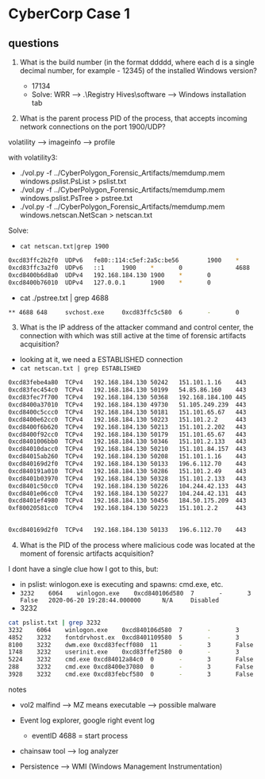 # CyberCorp Case 1

## questions

1. What is the build number (in the format ddddd, where each d is a single decimal number, for example - 12345) of the installed Windows version?
    - 17134
    - Solve: WRR --> .\Registry Hives\software --> Windows installation tab

2. What is the parent process PID of the process, that accepts incoming network connections on the port 1900/UDP?

volatility --> imageinfo --> profile

with volatility3:

- ./vol.py -f ../CyberPolygon_Forensic_Artifacts/memdump.mem windows.pslist.PsList > pslist.txt
- ./vol.py -f ../CyberPolygon_Forensic_Artifacts/memdump.mem windows.pslist.PsTree > pstree.txt
- ./vol.py -f ../CyberPolygon_Forensic_Artifacts/memdump.mem windows.netscan.NetScan > netscan.txt

Solve:

- `cat netscan.txt|grep 1900`

```bash
0xcd83ffc2b2f0  UDPv6   fe80::114:c5ef:2a5c:be56        1900    *       0               4688    svchost.exe     2020-06-20 18:36:22.000000 
0xcd83ffc3a2f0  UDPv6   ::1     1900    *       0               4688    svchost.exe     2020-06-20 18:36:22.000000 
0xcd8400b6d8a0  UDPv4   192.168.184.130 1900    *       0               4688    svchost.exe     2020-06-20 18:36:22.000000 
0xcd8400b76010  UDPv4   127.0.0.1       1900    *       0               4688    svchost.exe     2020-06-20 18:36:22.000000 
```

- cat ./pstree.txt | grep 4688

```bash
** 4688 648     svchost.exe     0xcd83ffc5c580  6       -       0       False   2020-06-20 18:36:22.000000      N/A
```

3. What is the IP address of the attacker command and control center, the connection with which was still active at the time of forensic artifacts acquisition?

- looking at it, we need a ESTABLISHED connection
- `cat netscan.txt | grep ESTABLISHED`

```bash
0xcd83febe4a80  TCPv4   192.168.184.130 50242   151.101.1.16    443     ESTABLISHED     3640    chrome.exe      2020-06-20 19:30:52.000000 
0xcd83fec454c0  TCPv4   192.168.184.130 50199   54.85.86.160    443     ESTABLISHED     3640    chrome.exe      2020-06-20 19:30:40.000000 
0xcd83fec7f700  TCPv4   192.168.184.130 50368   192.168.184.100 445     ESTABLISHED     4       System  2020-06-20 19:35:38.000000 
0xcd8400a37010  TCPv4   192.168.184.130 49730   51.105.249.239  443     ESTABLISHED     2844    svchost.exe     2020-06-20 18:38:41.000000 
0xcd8400c5ccc0  TCPv4   192.168.184.130 50181   151.101.65.67   443     ESTABLISHED     3640    chrome.exe      2020-06-20 19:30:31.000000 
0xcd8400e62cc0  TCPv4   192.168.184.130 50223   151.101.2.2     443     ESTABLISHED     3640    chrome.exe      2020-06-20 19:30:47.000000 
0xcd8400f6b620  TCPv4   192.168.184.130 50213   151.101.2.202   443     ESTABLISHED     3640    chrome.exe      2020-06-20 19:30:45.000000 
0xcd8400f92cc0  TCPv4   192.168.184.130 50179   151.101.65.67   443     ESTABLISHED     3640    chrome.exe      2020-06-20 19:30:31.000000 
0xcd8401006bb0  TCPv4   192.168.184.130 50346   151.101.2.133   443     ESTABLISHED     3640    chrome.exe      2020-06-20 19:31:53.000000 
0xcd84010dacc0  TCPv4   192.168.184.130 50210   151.101.84.157  443     ESTABLISHED     3640    chrome.exe      2020-06-20 19:30:44.000000 
0xcd84015ab260  TCPv4   192.168.184.130 50208   151.101.1.16    443     ESTABLISHED     3640    chrome.exe      2020-06-20 19:30:43.000000 
0xcd840169d2f0  TCPv4   192.168.184.130 50133   196.6.112.70    443     ESTABLISHED     4224    rundll32.exe    2020-06-20 19:29:06.000000 
0xcd840191a010  TCPv4   192.168.184.130 50286   151.101.2.49    443     ESTABLISHED     3640    chrome.exe      2020-06-20 19:31:03.000000 
0xcd8401b03970  TCPv4   192.168.184.130 50328   151.101.2.133   443     ESTABLISHED     3640    chrome.exe      2020-06-20 19:31:21.000000 
0xcd8401c50cc0  TCPv4   192.168.184.130 50226   104.244.42.133  443     ESTABLISHED     3640    chrome.exe      2020-06-20 19:30:51.000000 
0xcd8401e06cc0  TCPv4   192.168.184.130 50227   104.244.42.131  443     ESTABLISHED     3640    chrome.exe      2020-06-20 19:30:51.000000 
0xcd8401ef4980  TCPv4   192.168.184.130 50456   184.50.175.209  443     ESTABLISHED     3640    chrome.exe      2020-06-20 19:48:06.000000 
0xf80020581cc0  TCPv4   192.168.184.130 50223   151.101.2.2     443     ESTABLISHED     3640    chrome.exe      2020-06-20 19:30:47.000000 
                                                                                                                                              
```

```bash
0xcd840169d2f0  TCPv4   192.168.184.130 50133   196.6.112.70    443     ESTABLISHED     4224    rundll32.exe    2020-06-20 19:29:06.000000
```

4. What is the PID of the process where malicious code was located at the moment of forensic artifacts acquisition?

I dont have a single clue how I got to this, but:
- in pslist: winlogon.exe is executing and spawns: cmd.exe, etc.
- `3232    6064    winlogon.exe    0xcd840106d580  7       -       3       False   2020-06-20 19:28:44.000000      N/A     Disabled`
- 3232

```bash
cat pslist.txt | grep 3232
3232    6064    winlogon.exe    0xcd840106d580  7       -       3       False   2020-06-20 19:28:44.000000      N/A     Disabled
4852    3232    fontdrvhost.ex  0xcd8401109580  5       -       3       False   2020-06-20 19:28:44.000000      N/A     Disabled
8100    3232    dwm.exe 0xcd83fecff080  11      -       3       False   2020-06-20 19:28:44.000000      N/A     Disabled
1748    3232    userinit.exe    0xcd83ffef2580  0       -       3       False   2020-06-20 19:28:55.000000      2020-06-20 19:29:20.000000      Disabled
5224    3232    cmd.exe 0xcd84012a84c0  0       -       3       False   2020-06-20 19:29:54.000000      2020-06-20 19:31:55.000000      Disabled
288     3232    cmd.exe 0xcd8400e37080  0       -       3       False   2020-06-20 19:33:00.000000      2020-06-20 19:33:29.000000      Disabled
3928    3232    cmd.exe 0xcd83febcf580  0       -       3       False   2020-06-20 19:34:27.000000      2020-06-20 19:35:51.000000      Disabled
```

notes
- vol2 malfind --> MZ means executable --> possible malware
- Event log explorer, google right event log
  - eventID 4688 = start process

- chainsaw tool --> log analyzer
- Persistence --> WMI (Windows Management Instrumentation)